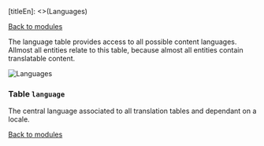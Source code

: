 [titleEn]: <>(Languages)

[Back to modules](./../10-modules.md)

The language table provides access to all possible content languages. Allmost all entities relate to this table, because almost all entities contain translatable content.

![Languages](./dist/erd-shopware-core-framework-language.png)


### Table `language`

The central language associated to all translation tables and dependant on a locale.


[Back to modules](./../10-modules.md)
